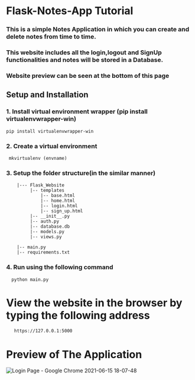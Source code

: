 # Flask-Notes-App Tutorial
### This is a simple Notes Application in which you can create and delete notes from time to time.
### This website includes all the login,logout and SignUp functionalities and notes will be stored in a Database.
### Website preview can be seen at the bottom of this page
## Setup and Installation

### 1. Install virtual environment wrapper (pip install virtualenvwrapper-win)
    pip install virtualenvwrapper-win
    
### 2. Create a virtual environment
     mkvirtualenv (envname)
     
### 3. Setup the folder structure(in the similar manner)
        |--- Flask_Website
             |-- templates
                 |-- base.html
                 |-- home.html
                 |-- login.html
                 |-- sign_up.html
             |-- __init__.py
             |-- auth.py
             |-- database.db
             |-- models.py
             |-- views.py
           
        |-- main.py
        |-- requirements.txt
             
### 4. Run using the following command
      python main.py
    
# View the website in the browser by typing the following address
       https://127.0.0.1:5000
# Preview of The Application
![Login Page - Google Chrome 2021-06-15 18-07-48](https://user-images.githubusercontent.com/59694546/122054562-6afc2580-ce05-11eb-9f15-31fcd23cea80.gif)


    
